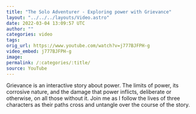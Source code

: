 ```yaml
---
title: "The Solo Adventurer - Exploring power with Grievance"
layout: "../../../layouts/Video.astro"
date: 2022-03-04 13:09:57 UTC
author: ""
categories: video
tags: 
orig_url: https://www.youtube.com/watch?v=j777BJFPH-g
video_embed: j777BJFPH-g
image:
permalink: /:categories/:title/
source: YouTube
---
```

Grievance is an interactive story about power. The limits of power, its corrosive nature, and the damage that power inflicts, deliberate or otherwise, on all those without it. Join me as I follow the lives of three characters as their paths cross and untangle over the course of the story.